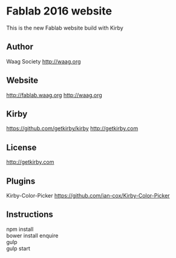 # Fablab 2016 website

This is the new Fablab website build with Kirby

## Author
Waag Society
<http://waag.org>

## Website
<http://fablab.waag.org>
<http://waag.org>

## Kirby
<https://github.com/getkirby/kirby>
<http://getkirby.com>

## License
<http://getkirby.com>

## Plugins
Kirby-Color-Picker
<https://github.com/ian-cox/Kirby-Color-Picker>

## Instructions
npm install <br />
bower install enquire <br />
gulp <br />
gulp start